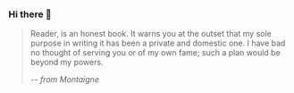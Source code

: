 ### Hi there 👋

> Reader, is an honest book. It warns you at the outset that my sole purpose in writing it has been a private and domestic one. I have bad no thought of serving you or of my own fame; such a plan would be beyond my powers.  
>
> -- _from Montaigne_

<!--
**antaranyan/antaranyan** is a ✨ _special_ ✨ repository because its `README.md` (this file) appears on your GitHub profile.

Here are some ideas to get you started:

- 🔭 I’m currently working on ...
- 🌱 I’m currently learning ...
- 👯 I’m looking to collaborate on ...
- 🤔 I’m looking for help with ...
- 💬 Ask me about ...
- 📫 How to reach me: ...
- 😄 Pronouns: ...
- ⚡ Fun fact: ...
-->
